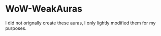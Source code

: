 # WoW-WeakAuras
I did not orignally create these auras, I only lightly modified them for my purposes.
